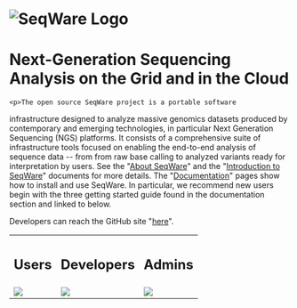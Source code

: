 
<div id="intro">
	<h1><img src="/assets/images/seqware_logo.png" alt="SeqWare Logo"></h1>
        <h1>Next-Generation Sequencing Analysis on the Grid and in the Cloud</h1>

	<p>The open source SeqWare project is a portable software
infrastructure designed to analyze massive genomics datasets produced by
contemporary and emerging technologies, in particular Next Generation
Sequencing (NGS) platforms.  It consists of a comprehensive suite of
infrastructure tools focused on enabling the end-to-end analysis of sequence
data -- from from raw base calling to analyzed variants ready for
interpretation by users. See the "<a href="/about/">About SeqWare</a>" and the "<a
href="/docs/1-introduction/">Introduction to SeqWare</a>" documents for more details.
The "<a href="/docs/">Documentation</a>" pages show how to install and use
SeqWare. In particular, we recommend new users begin with the three getting
started guide found in the documentation section and linked to below.</p>

Developers can reach the GitHub site "<a href="https://github.com/SeqWare/seqware">here</a>".
<table>
<tr>
<th><h2><strong>Users</strong></h2></th>
<th><h2><strong>Developers</strong></h2></th>
<th><h2><strong>Admins</strong></h2></th>
</tr>
<tr>
<td><a href="/docs/3-getting-started/user-tutorial/"><img src="/assets/images/genome-capable_ico.png"/></a></td>
<td><a href="/docs/3-getting-started/developer-tutorial/"><img src="/assets/images/open-source_ico.png"/></a></td>
<td><a href="/docs/3-getting-started/admin-tutorial/"><img src="/assets/images/cloud-based_ico.png"/></a></td>
</tr>
</table>

</div>
